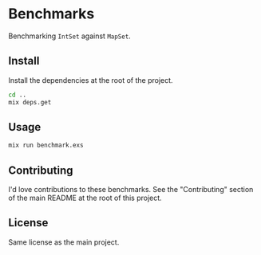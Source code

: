<!--
SPDX-FileCopyrightText: 2024 Rosa Richter

SPDX-License-Identifier: CC-BY-SA-4.0
-->

# Benchmarks

Benchmarking `IntSet` against `MapSet`.

## Install

Install the dependencies at the root of the project.

```bash
cd ..
mix deps.get
```

## Usage

```bash
mix run benchmark.exs
```

## Contributing

I'd love contributions to these benchmarks.
See the "Contributing" section of the main README at the root of this project.

## License

Same license as the main project.
